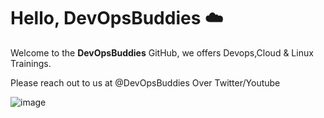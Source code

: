 # Hello, DevOpsBuddies :cloud:

Welcome to the **DevOpsBuddies** GitHub, we offers Devops,Cloud & Linux Trainings. 


Please reach out to us at @DevOpsBuddies Over Twitter/Youtube

![image](https://github.com/DevOpsBuddies/.github/assets/133563308/26dfa181-80a1-4842-b291-ccae9f53ec5c)
